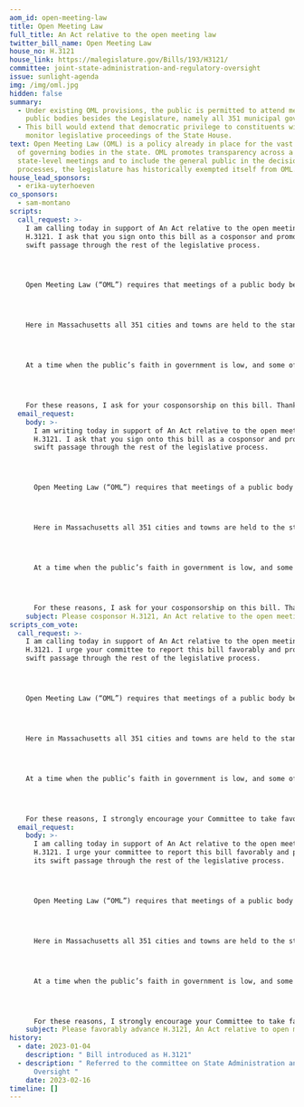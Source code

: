 ```yaml
---
aom_id: open-meeting-law
title: Open Meeting Law
full_title: An Act relative to the open meeting law
twitter_bill_name: Open Meeting Law
house_no: H.3121
house_link: https://malegislature.gov/Bills/193/H3121/
committee: joint-state-administration-and-regulatory-oversight
issue: sunlight-agenda
img: /img/oml.jpg
hidden: false
summary:
  - Under existing OML provisions, the public is permitted to attend meetings of
    public bodies besides the Legislature, namely all 351 municipal governments.
  - This bill would extend that democratic privilege to constituents wishing to
    monitor legislative proceedings of the State House.
text: Open Meeting Law (OML) is a policy already in place for the vast majority
  of governing bodies in the state. OML promotes transparency across a number of
  state-level meetings and to include the general public in the decision-making
  processes, the legislature has historically exempted itself from OML.
house_lead_sponsors:
  - erika-uyterhoeven
co_sponsors:
  - sam-montano
scripts:
  call_request: >-
    I am calling today in support of An Act relative to the open meeting law,
    H.3121. I ask that you sign onto this bill as a cosponsor and promote its
    swift passage through the rest of the legislative process.




    Open Meeting Law (“OML”) requires that meetings of a public body be open to the public, notice of meetings given in advance, and records of past meetings made available. By opening up the inner workings of government to the people, OML is a cornerstone of any democracy. Not only does the public have the right to observe the deliberations of policy that will shape their lives, we make better policy when everyday people are able to understand and participate more actively in their government. 




    Here in Massachusetts all 351 cities and towns are held to the standards of OML, and rightfully so; Bay Staters can attend their school board or city council meetings to observe how the governing bodies they elected are (or are not) fulfilling their duties and promises, and to understand why these decisions are being made in the first place. The Legislature, the most powerful deliberative body in the state, is not held to this standard. In fact, Massachusetts is one of only 11 states where the Legislature is exempt from OML. 




    At a time when the public’s faith in government is low, and some of the most critical policy challenges of our lifetime are on the horizon, subjecting the Legislature to basic transparency and accountability such as OML so that all voices can be heard and represented has never been more important. 




    For these reasons, I ask for your cosponsorship on this bill. Thank you for your time and consideration.
  email_request:
    body: >-
      I am writing today in support of An Act relative to the open meeting law,
      H.3121. I ask that you sign onto this bill as a cosponsor and promote its
      swift passage through the rest of the legislative process.




      Open Meeting Law (“OML”) requires that meetings of a public body be open to the public, notice of meetings given in advance, and records of past meetings made available. By opening up the inner workings of government to the people, OML is a cornerstone of any democracy. Not only does the public have the right to observe the deliberations of policy that will shape their lives, we make better policy when everyday people are able to understand and participate more actively in their government. 




      Here in Massachusetts all 351 cities and towns are held to the standards of OML, and rightfully so; Bay Staters can attend their school board or city council meetings to observe how the governing bodies they elected are (or are not) fulfilling their duties and promises, and to understand why these decisions are being made in the first place. The Legislature, the most powerful deliberative body in the state, is not held to this standard. In fact, Massachusetts is one of only 11 states where the Legislature is exempt from OML. 




      At a time when the public’s faith in government is low, and some of the most critical policy challenges of our lifetime are on the horizon, subjecting the Legislature to basic transparency and accountability such as OML so that all voices can be heard and represented has never been more important. 




      For these reasons, I ask for your cosponsorship on this bill. Thank you for your time and consideration.
    subject: Please cosponsor H.3121, An Act relative to the open meeting law
scripts_com_vote:
  call_request: >-
    I am calling today in support of An Act relative to the open meeting law,
    H.3121. I urge your committee to report this bill favorably and promote its
    swift passage through the rest of the legislative process.




    Open Meeting Law (“OML”) requires that meetings of a public body be open to the public, notice of meetings given in advance, and records of past meetings made available. By opening up the inner workings of government to the people, OML is a cornerstone of any democracy. Not only does the public have the right to observe the deliberations of policy that will shape their lives, we make better policy when everyday people are able to understand and participate more actively in their government. 




    Here in Massachusetts all 351 cities and towns are held to the standards of OML, and rightfully so; Bay Staters can attend their school board or city council meetings to observe how the governing bodies they elected are (or are not) fulfilling their duties and promises, and to understand why these decisions are being made in the first place. The Legislature, the most powerful deliberative body in the state, is not held to this standard. In fact, Massachusetts is one of only 11 states where the Legislature is exempt from OML. 




    At a time when the public’s faith in government is low, and some of the most critical policy challenges of our lifetime are on the horizon, subjecting the Legislature to basic transparency and accountability such as OML so that all voices can be heard and represented has never been more important. 




    For these reasons, I strongly encourage your Committee to take favorable action on this bill. Thank you for your time and consideration.
  email_request:
    body: >-
      I am calling today in support of An Act relative to the open meeting law,
      H.3121. I urge your committee to report this bill favorably and promote
      its swift passage through the rest of the legislative process.




      Open Meeting Law (“OML”) requires that meetings of a public body be open to the public, notice of meetings given in advance, and records of past meetings made available. By opening up the inner workings of government to the people, OML is a cornerstone of any democracy. Not only does the public have the right to observe the deliberations of policy that will shape their lives, we make better policy when everyday people are able to understand and participate more actively in their government. 




      Here in Massachusetts all 351 cities and towns are held to the standards of OML, and rightfully so; Bay Staters can attend their school board or city council meetings to observe how the governing bodies they elected are (or are not) fulfilling their duties and promises, and to understand why these decisions are being made in the first place. The Legislature, the most powerful deliberative body in the state, is not held to this standard. In fact, Massachusetts is one of only 11 states where the Legislature is exempt from OML. 




      At a time when the public’s faith in government is low, and some of the most critical policy challenges of our lifetime are on the horizon, subjecting the Legislature to basic transparency and accountability such as OML so that all voices can be heard and represented has never been more important. 




      For these reasons, I strongly encourage your Committee to take favorable action on this bill. Thank you for your time and consideration.
    subject: Please favorably advance H.3121, An Act relative to open meeting law
history:
  - date: 2023-01-04
    description: " Bill introduced as H.3121"
  - description: " Referred to the committee on State Administration and Regulatory
      Oversight "
    date: 2023-02-16
timeline: []
---
```

